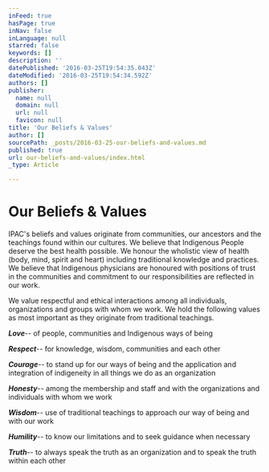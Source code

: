 ```yaml
---
inFeed: true
hasPage: true
inNav: false
inLanguage: null
starred: false
keywords: []
description: ''
datePublished: '2016-03-25T19:54:35.043Z'
dateModified: '2016-03-25T19:54:34.592Z'
authors: []
publisher:
  name: null
  domain: null
  url: null
  favicon: null
title: 'Our Beliefs & Values'
author: []
sourcePath: _posts/2016-03-25-our-beliefs-and-values.md
published: true
url: our-beliefs-and-values/index.html
_type: Article

---
```

# Our Beliefs & Values

IPAC's beliefs and values originate from communities, our ancestors and the teachings found within our cultures. We believe that Indigenous People deserve the best health possible. We honour the wholistic view of health (body, mind, spirit and heart) including traditional knowledge and practices. We believe that Indigenous physicians are honoured with positions of trust in the communities and commitment to our responsibilities are reflected in our work.

We value respectful and ethical interactions among all individuals, organizations and groups with whom we work. We hold the following values as most important as they originate from traditional teachings.

**_Love_**-- of people, communities and Indigenous ways of being

**_Respect_**-- for knowledge, wisdom, communities and each other

**_Courage_**-- to stand up for our ways of being and the application and integration of indigeneity in all things we do as an organization

**_Honesty_**-- among the membership and staff and with the organizations and individuals with whom we work

**_Wisdom_**-- use of traditional teachings to approach our way of being and with our work

**_Humility_**-- to know our limitations and to seek guidance when necessary

**_Truth_**-- to always speak the truth as an organization and to speak the truth within  each other